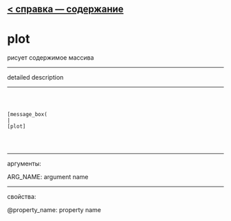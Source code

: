 [< справка — содержание](ceammc_lib.html)
---

# plot


рисует содержимое массива

---

detailed description
<br>


---


```



[message_box(                                 
|
[plot]


            
```

---
аргументы:

ARG_NAME: argument name<br>

---
свойства:

@property_name: property name<br>

